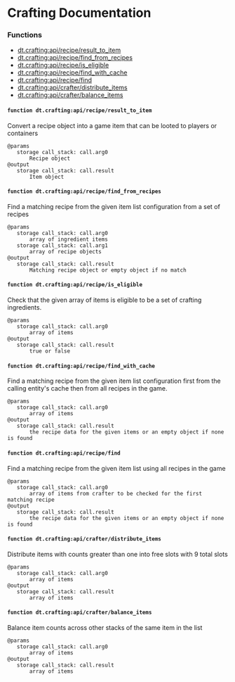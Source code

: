 # Crafting Documentation

### Functions

- [dt.crafting:api/recipe/result_to_item](#functiondt.crafting:api/recipe/result_to_item)
- [dt.crafting:api/recipe/find_from_recipes](#functiondt.crafting:api/recipe/find_from_recipes)
- [dt.crafting:api/recipe/is_eligible](#functiondt.crafting:api/recipe/is_eligible)
- [dt.crafting:api/recipe/find_with_cache](#functiondt.crafting:api/recipe/find_with_cache)
- [dt.crafting:api/recipe/find](#functiondt.crafting:api/recipe/find)
- [dt.crafting:api/crafter/distribute_items](#functiondt.crafting:api/crafter/distribute_items)
- [dt.crafting:api/crafter/balance_items](#functiondt.crafting:api/crafter/balance_items)
#### `function dt.crafting:api/recipe/result_to_item`
Convert a recipe object into a game item that can be looted to players or containers
```
@params
   storage call_stack: call.arg0
       Recipe object
@output
   storage call_stack: call.result
       Item object
```
#### `function dt.crafting:api/recipe/find_from_recipes`
Find a matching recipe from the given item list configuration from a set of recipes
```
@params
   storage call_stack: call.arg0
       array of ingredient items
   storage call_stack: call.arg1
       array of recipe objects
@output
   storage call_stack: call.result
       Matching recipe object or empty object if no match
```
#### `function dt.crafting:api/recipe/is_eligible`
Check that the given array of items is eligible to be a set of crafting ingredients.
```
@params
   storage call_stack: call.arg0
       array of items
@output
   storage call_stack: call.result
       true or false
```
#### `function dt.crafting:api/recipe/find_with_cache`
Find a matching recipe from the given item list configuration first from the calling entity's cache then from all recipes in the game.
```
@params
   storage call_stack: call.arg0
       array of items
@output
   storage call_stack: call.result
       the recipe data for the given items or an empty object if none is found
```
#### `function dt.crafting:api/recipe/find`
Find a matching recipe from the given item list using all recipes in the game
```
@params
   storage call_stack: call.arg0
       array of items from crafter to be checked for the first matching recipe
@output
   storage call_stack: call.result
       the recipe data for the given items or an empty object if none is found
```
#### `function dt.crafting:api/crafter/distribute_items`
Distribute items with counts greater than one into free slots with 9 total slots
```
@params
   storage call_stack: call.arg0
       array of items
@output
   storage call_stack: call.result
       array of items
```
#### `function dt.crafting:api/crafter/balance_items`
Balance item counts across other stacks of the same item in the list
```
@params
   storage call_stack: call.arg0
       array of items
@output
   storage call_stack: call.result
       array of items
```
